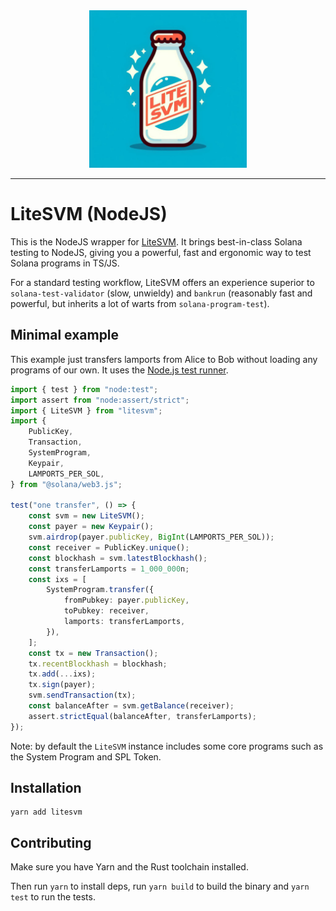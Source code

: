 <div align="center">
    <img src="https://raw.githubusercontent.com/litesvm/litesvm/master/logo.jpeg" width="50%" height="50%">
</div>

---
# LiteSVM (NodeJS)

This is the NodeJS wrapper for [LiteSVM](https://github.com/LiteSVM/litesvm). It brings best-in-class Solana testing
to NodeJS, giving you a powerful, fast and ergonomic way to test Solana programs in TS/JS.

For a standard testing workflow, LiteSVM offers an experience superior to `solana-test-validator` (slow, unwieldy)
and `bankrun` (reasonably fast and powerful, but inherits a lot of warts from `solana-program-test`).

## Minimal example

This example just transfers lamports from Alice to Bob without loading
any programs of our own. It uses the [Node.js test runner](https://nodejs.org/api/test.html).

```ts
import { test } from "node:test";
import assert from "node:assert/strict";
import { LiteSVM } from "litesvm";
import {
	PublicKey,
	Transaction,
	SystemProgram,
	Keypair,
	LAMPORTS_PER_SOL,
} from "@solana/web3.js";

test("one transfer", () => {
	const svm = new LiteSVM();
	const payer = new Keypair();
	svm.airdrop(payer.publicKey, BigInt(LAMPORTS_PER_SOL));
	const receiver = PublicKey.unique();
	const blockhash = svm.latestBlockhash();
	const transferLamports = 1_000_000n;
	const ixs = [
		SystemProgram.transfer({
			fromPubkey: payer.publicKey,
			toPubkey: receiver,
			lamports: transferLamports,
		}),
	];
	const tx = new Transaction();
	tx.recentBlockhash = blockhash;
	tx.add(...ixs);
	tx.sign(payer);
	svm.sendTransaction(tx);
	const balanceAfter = svm.getBalance(receiver);
	assert.strictEqual(balanceAfter, transferLamports);
});
```
Note: by default the `LiteSVM` instance includes some core programs such as
the System Program and SPL Token.

## Installation

```
yarn add litesvm
```

## Contributing

Make sure you have Yarn and the Rust toolchain installed.

Then run `yarn` to install deps, run `yarn build` to build the binary and `yarn test` to run the tests.
